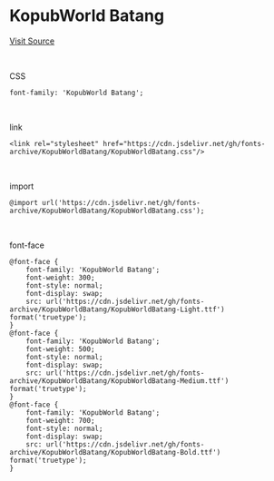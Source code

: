 # KopubWorld Batang

[Visit Source](https://www.kopus.org/biz-electronic-font2/)

&nbsp;

CSS

```
font-family: 'KopubWorld Batang';
```

&nbsp;

link

```
<link rel="stylesheet" href="https://cdn.jsdelivr.net/gh/fonts-archive/KopubWorldBatang/KopubWorldBatang.css"/>
```

&nbsp;

import

```
@import url('https://cdn.jsdelivr.net/gh/fonts-archive/KopubWorldBatang/KopubWorldBatang.css');
```

&nbsp;

font-face

```
@font-face {
    font-family: 'KopubWorld Batang';
    font-weight: 300;
    font-style: normal;
    font-display: swap;
    src: url('https://cdn.jsdelivr.net/gh/fonts-archive/KopubWorldBatang/KopubWorldBatang-Light.ttf') format('truetype');
}
@font-face {
    font-family: 'KopubWorld Batang';
    font-weight: 500;
    font-style: normal;
    font-display: swap;
    src: url('https://cdn.jsdelivr.net/gh/fonts-archive/KopubWorldBatang/KopubWorldBatang-Medium.ttf') format('truetype');
}
@font-face {
    font-family: 'KopubWorld Batang';
    font-weight: 700;
    font-style: normal;
    font-display: swap;
    src: url('https://cdn.jsdelivr.net/gh/fonts-archive/KopubWorldBatang/KopubWorldBatang-Bold.ttf') format('truetype');
}
```
